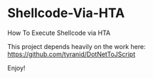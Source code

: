 # Shellcode-Via-HTA
How To Execute Shellcode via HTA

This project depends heavily on the work here: https://github.com/tyranid/DotNetToJScript

Enjoy!

